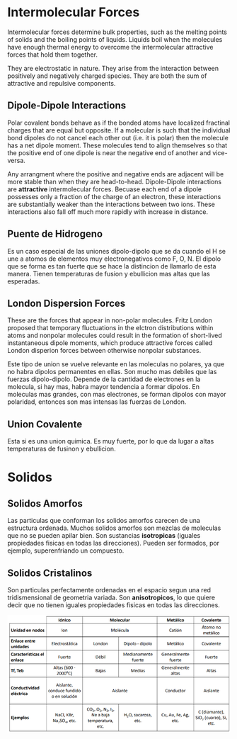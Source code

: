 # Intermolecular Forces

Intermolecular forces determine bulk properties, such as the melting points of solids and the boiling points of liquids. Liquids boil when the molecules have enough thermal energy to overcome the intermolecular attractive forces that hold them together.

They are electrostatic in nature. They arise from the interaction between positively and negatively charged species. They are both the sum of attractive and repulsive components.


## Dipole-Dipole Interactions

Polar covalent bonds behave as if the bonded atoms have localized fractinal charges that are equal but opposite. If a molecular is such that the individual bond dipoles do not cancel each other out (i.e. it is polar) then the molecule has a net dipole moment. These molecules tend to align themselves so that the positive end of one dipole is near the negative end of another and vice-versa.

Any arrangment where the positive and negative ends are adjacent will be more stable than when they are head-to-head. Dipole-Dipole interactions are **attractive** intermolecular forces. Becuase each end of a dipole possesses only a fraction of the charge of an electron, these interactions are substantially weaker than the interactions between two ions. These interactions also fall off much more rapidly with increase in distance.

## Puente de Hidrogeno

Es un caso especial de las uniones dipolo-dipolo que se da cuando el H se une a atomos de elementos muy electronegativos como F, O, N. El dipolo que se forma es tan fuerte que se hace la distincion de llamarlo de esta manera. Tienen temperaturas de fusion y ebullicion mas altas que las esperadas.

## London Dispersion Forces

These are the forces that appear in non-polar molecules. Fritz London proposed that temporary fluctuations in the elctron distributions within atoms and nonpolar molecules could result in the formation of short-lived instantaneous dipole moments, which produce attractive forces called London disperion forces between otherwise nonpolar substances.

Este tipo de union se vuelve relevante en las moleculas no polares, ya que no habra dipolos permanentes en ellas. Son mucho mas debiles que las fuerzas dipolo-dipolo. Depende de la cantidad de electrones en la molecula, si hay mas, habra mayor tendencia a formar dipolos. En moleculas mas grandes, con mas electrones, se forman dipolos con mayor polaridad, entonces son mas intensas las fuerzas de London.

## Union Covalente

Esta si es una union quimica. Es muy fuerte, por lo que da lugar a altas temperaturas de fusinon y ebullicion.

# Solidos

## Solidos Amorfos

Las particulas que conforman los solidos amorfos carecen de una estructura ordenada. Muchos solidos amorfos son mezclas de moleculas que no se pueden apilar bien. Son sustancias **isotropicas** (iguales propiedades fisicas en todas las direcciones). Pueden ser formados, por ejemplo, superenfriando un compuesto.

## Solidos Cristalinos

Son particulas perfectamente ordenadas en el espacio segun una red tridismensional de geometria variada. Son **anisotropicos**, lo que quiere decir que no tienen iguales propiedades fisicas en todas las direcciones.

![](src/solidos-uniones.png)
